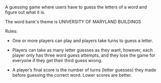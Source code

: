 A guessing game where users have to guess the letters of a word and figure out what it is.

The word bank's theme is UNIVERSITY OF MARYLAND BUILDINGS


Rules:
- One or more players can play and players take turns to guess a letter.

- Players can take as many letter guesses as they want,
however, each player only has three word guess attempts, and they lose the game for everyone if they get their third guess
wrong.

- A player’s final score is the number of turns (letter guesses) they made before guessing the correct word. Lower scores are better.